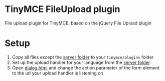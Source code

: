TinyMCE FileUpload plugin
==================

File upload plugin for TinyMCE, based on the jQuery File Upload plugin


Setup
==================

1. Copy all files except the [server folder](https://github.com/gbhrdt/tinymce-fileupload/tree/master/tinymce/plugins/fileupload/server) to your `tinymce/plugins` folder
2. Set up the upload handler for your language from the [server folder](https://github.com/gbhrdt/tinymce-fileupload/tree/master/tinymce/plugins/fileupload/server).
3. Open [dialog.html](https://github.com/gbhrdt/tinymce-fileupload/blob/master/tinymce/plugins/fileupload/dialog.htm) and change the action parameter of the form element to the url your upload handler is listening on
